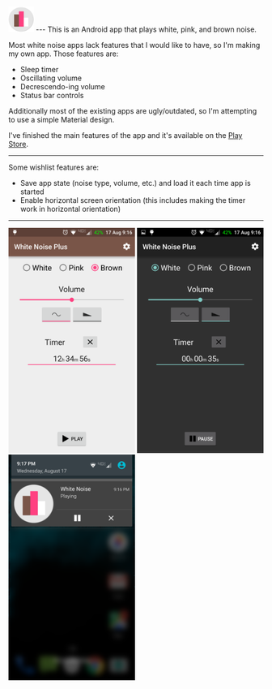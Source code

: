 <img src="/screenshots/icon1024.png" width="50">
---
This is an Android app that plays white, pink, and brown noise.

Most white noise apps lack features that I would like to have, so I'm making my own app. Those features are:
* Sleep timer
* Oscillating volume
* Decrescendo-ing volume
* Status bar controls

Additionally most of the existing apps are ugly/outdated, so I'm attempting to use a simple Material design.

I've finished the main features of the app and it's available on the [Play Store](https://play.google.com/store/apps/details?id=dalbers.com.noise "App Link").

---
Some wishlist features are:
* Save app state (noise type, volume, etc.) and load it each time app is started
* Enable horizontal screen orientation (this includes making the timer work in horizontal orientation)

---
<img src="/screenshots/noiseScreenshot.png" width="250">
<img src="/screenshots/noiseScreenshotDark.png" width="250">
<img src="/screenshots/noiseNotification.png" width="250">
